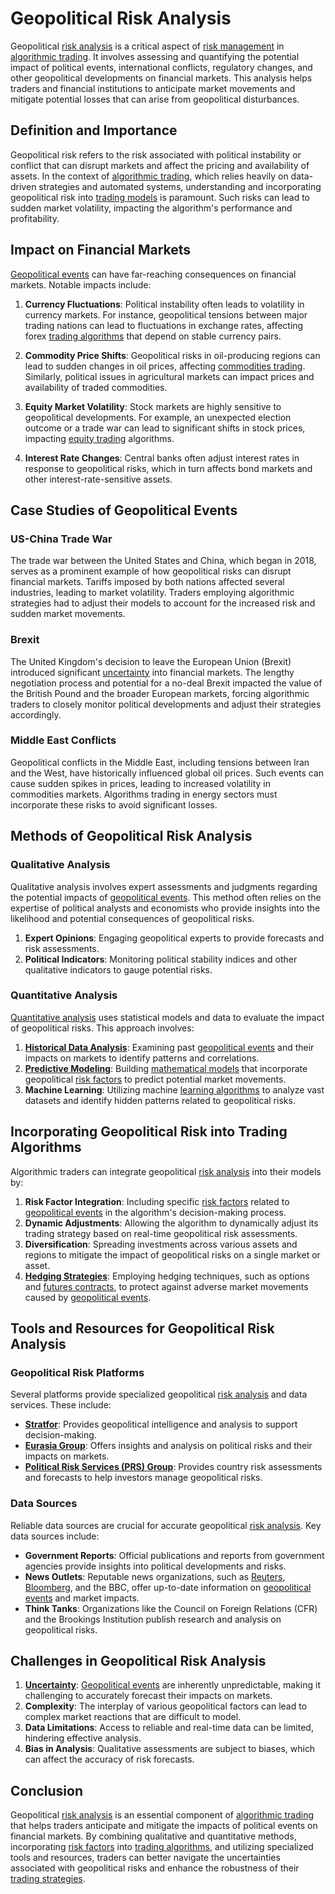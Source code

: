 # Geopolitical Risk Analysis

Geopolitical [risk analysis](../r/risk_analysis.md) is a critical aspect of [risk management](../r/risk_management.md) in [algorithmic trading](../a/algorithmic_trading.md). It involves assessing and quantifying the potential impact of political events, international conflicts, regulatory changes, and other geopolitical developments on financial markets. This analysis helps traders and financial institutions to anticipate market movements and mitigate potential losses that can arise from geopolitical disturbances.

## Definition and Importance

Geopolitical risk refers to the risk associated with political instability or conflict that can disrupt markets and affect the pricing and availability of assets. In the context of [algorithmic trading](../a/algorithmic_trading.md), which relies heavily on data-driven strategies and automated systems, understanding and incorporating geopolitical risk into [trading models](../t/trading_models.md) is paramount. Such risks can lead to sudden market volatility, impacting the algorithm's performance and profitability.

## Impact on Financial Markets

[Geopolitical events](../g/geopolitical_events.md) can have far-reaching consequences on financial markets. Notable impacts include:

1. **Currency Fluctuations**: Political instability often leads to volatility in currency markets. For instance, geopolitical tensions between major trading nations can lead to fluctuations in exchange rates, affecting forex [trading algorithms](../t/trading_algorithms.md) that depend on stable currency pairs.

2. **Commodity Price Shifts**: Geopolitical risks in oil-producing regions can lead to sudden changes in oil prices, affecting [commodities trading](../c/commodities_trading.md). Similarly, political issues in agricultural markets can impact prices and availability of traded commodities.

3. **Equity Market Volatility**: Stock markets are highly sensitive to geopolitical developments. For example, an unexpected election outcome or a trade war can lead to significant shifts in stock prices, impacting [equity trading](../e/equity_trading.md) algorithms.

4. **Interest Rate Changes**: Central banks often adjust interest rates in response to geopolitical risks, which in turn affects bond markets and other interest-rate-sensitive assets.

## Case Studies of Geopolitical Events

### US-China Trade War

The trade war between the United States and China, which began in 2018, serves as a prominent example of how geopolitical risks can disrupt financial markets. Tariffs imposed by both nations affected several industries, leading to market volatility. Traders employing algorithmic strategies had to adjust their models to account for the increased risk and sudden market movements.

### Brexit

The United Kingdom's decision to leave the European Union (Brexit) introduced significant [uncertainty](../u/uncertainty_in_trading.md) into financial markets. The lengthy negotiation process and potential for a no-deal Brexit impacted the value of the British Pound and the broader European markets, forcing algorithmic traders to closely monitor political developments and adjust their strategies accordingly.

### Middle East Conflicts

Geopolitical conflicts in the Middle East, including tensions between Iran and the West, have historically influenced global oil prices. Such events can cause sudden spikes in prices, leading to increased volatility in commodities markets. Algorithms trading in energy sectors must incorporate these risks to avoid significant losses.

## Methods of Geopolitical Risk Analysis

### Qualitative Analysis

Qualitative analysis involves expert assessments and judgments regarding the potential impacts of [geopolitical events](../g/geopolitical_events.md). This method often relies on the expertise of political analysts and economists who provide insights into the likelihood and potential consequences of geopolitical risks.

1. **Expert Opinions**: Engaging geopolitical experts to provide forecasts and risk assessments.
2. **Political Indicators**: Monitoring political stability indices and other qualitative indicators to gauge potential risks.

### Quantitative Analysis

[Quantitative analysis](../q/quantitative_analysis.md) uses statistical models and data to evaluate the impact of geopolitical risks. This approach involves:

1. **[Historical Data Analysis](../h/historical_data_analysis.md)**: Examining past [geopolitical events](../g/geopolitical_events.md) and their impacts on markets to identify patterns and correlations.
2. **[Predictive Modeling](../p/predictive_modeling.md)**: Building [mathematical models](../m/mathematical_models_in_trading.md) that incorporate geopolitical [risk factors](../r/risk_factors_in_trading.md) to predict potential market movements.
3. **Machine Learning**: Utilizing machine [learning algorithms](../l/learning_algorithms_in_trading.md) to analyze vast datasets and identify hidden patterns related to geopolitical risks.

## Incorporating Geopolitical Risk into Trading Algorithms

Algorithmic traders can integrate geopolitical [risk analysis](../r/risk_analysis.md) into their models by:

1. **Risk Factor Integration**: Including specific [risk factors](../r/risk_factors_in_trading.md) related to [geopolitical events](../g/geopolitical_events.md) in the algorithm's decision-making process.
2. **Dynamic Adjustments**: Allowing the algorithm to dynamically adjust its trading strategy based on real-time geopolitical risk assessments.
3. **Diversification**: Spreading investments across various assets and regions to mitigate the impact of geopolitical risks on a single market or asset.
4. **[Hedging Strategies](../h/hedging_strategies.md)**: Employing hedging techniques, such as options and [futures contracts](../f/futures_contracts.md), to protect against adverse market movements caused by [geopolitical events](../g/geopolitical_events.md).

## Tools and Resources for Geopolitical Risk Analysis

### Geopolitical Risk Platforms

Several platforms provide specialized geopolitical [risk analysis](../r/risk_analysis.md) and data services. These include:

- **[Stratfor](https://worldview.stratfor.com/)**: Provides geopolitical intelligence and analysis to support decision-making.
- **[Eurasia Group](https://www.eurasiagroup.net/)**: Offers insights and analysis on political risks and their impacts on markets.
- **[Political Risk Services (PRS) Group](https://www.prsgroup.com/)**: Provides country risk assessments and forecasts to help investors manage geopolitical risks.

### Data Sources

Reliable data sources are crucial for accurate geopolitical [risk analysis](../r/risk_analysis.md). Key data sources include:

- **Government Reports**: Official publications and reports from government agencies provide insights into political developments and risks.
- **News Outlets**: Reputable news organizations, such as [Reuters](../r/reuters.md), [Bloomberg](../b/bloomberg.md), and the BBC, offer up-to-date information on [geopolitical events](../g/geopolitical_events.md) and market impacts.
- **Think Tanks**: Organizations like the Council on Foreign Relations (CFR) and the Brookings Institution publish research and analysis on geopolitical risks.

## Challenges in Geopolitical Risk Analysis

1. **[Uncertainty](../u/uncertainty_in_trading.md)**: [Geopolitical events](../g/geopolitical_events.md) are inherently unpredictable, making it challenging to accurately forecast their impacts on markets.
2. **Complexity**: The interplay of various geopolitical factors can lead to complex market reactions that are difficult to model.
3. **Data Limitations**: Access to reliable and real-time data can be limited, hindering effective analysis.
4. **Bias in Analysis**: Qualitative assessments are subject to biases, which can affect the accuracy of risk forecasts.

## Conclusion

Geopolitical [risk analysis](../r/risk_analysis.md) is an essential component of [algorithmic trading](../a/algorithmic_trading.md) that helps traders anticipate and mitigate the impacts of political events on financial markets. By combining qualitative and quantitative methods, incorporating [risk factors](../r/risk_factors_in_trading.md) into [trading algorithms](../t/trading_algorithms.md), and utilizing specialized tools and resources, traders can better navigate the uncertainties associated with geopolitical risks and enhance the robustness of their [trading strategies](../t/trading_strategies.md).

